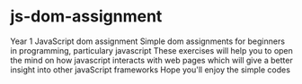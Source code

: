 # js-dom-assignment
Year 1 JavaScript dom assignment
Simple dom assignments for beginners in programming, particulary javascript
These exercises will help you to open the mind on how javascript interacts with web pages which will give a better insight into other javaScript frameworks
Hope you'll enjoy the simple codes
